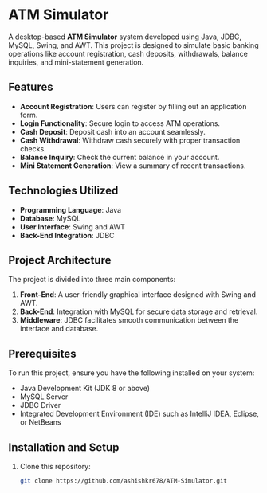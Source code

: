 # ATM Simulator

A desktop-based **ATM Simulator** system developed using Java, JDBC, MySQL, Swing, and AWT. This project is designed to simulate basic banking operations like account registration, cash deposits, withdrawals, balance inquiries, and mini-statement generation. 

## Features
- **Account Registration**: Users can register by filling out an application form.
- **Login Functionality**: Secure login to access ATM operations.
- **Cash Deposit**: Deposit cash into an account seamlessly.
- **Cash Withdrawal**: Withdraw cash securely with proper transaction checks.
- **Balance Inquiry**: Check the current balance in your account.
- **Mini Statement Generation**: View a summary of recent transactions.

## Technologies Utilized
- **Programming Language**: Java  
- **Database**: MySQL  
- **User Interface**: Swing and AWT  
- **Back-End Integration**: JDBC  

## Project Architecture
The project is divided into three main components:
1. **Front-End**: A user-friendly graphical interface designed with Swing and AWT.
2. **Back-End**: Integration with MySQL for secure data storage and retrieval.
3. **Middleware**: JDBC facilitates smooth communication between the interface and database.

## Prerequisites
To run this project, ensure you have the following installed on your system:
- Java Development Kit (JDK 8 or above)
- MySQL Server
- JDBC Driver
- Integrated Development Environment (IDE) such as IntelliJ IDEA, Eclipse, or NetBeans

## Installation and Setup
1. Clone this repository:
   ```bash
   git clone https://github.com/ashishkr678/ATM-Simulator.git
